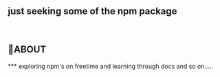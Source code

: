 ##  just seeking some of the npm package 


<br>

## 🏹ABOUT
*** exploring npm's on freetime and learning through docs and so on.....
